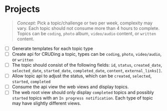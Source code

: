 # Projects

> _Concept:_ Pick a topic/challenge or two per week, complexity may vary. Each topic should not consume more than 4 hours to complete. Topics can be `coding`, `photo` album, `video/audio` content, or `written` content.

- [ ] Generate templates for each topic type
- [ ] Create api for CRUDing a topic, types can be `coding`, `photo`, `video/audio`, or `written`
- [ ] The topic should consist of the following fields: `id`, `status`, `created_date`, `selected_date`, `started_date`, `completed_date`, `content`, `external_links[]`.
- [ ] Allow topic api to adjust the status, which can be `created`, `selected`, `started`, `completed`
- [ ] Consume the api view the web views and display topics.
- [ ] The web root view should only display `completed` topics and possibly `started` topics with an `In progress notification`. Each type of topic may have slightly different views.
